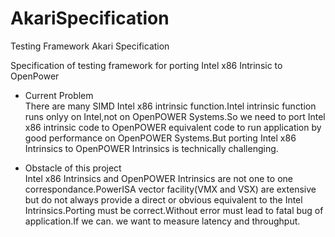 # AkariSpecification
Testing Framework Akari Specification

Specification of testing framework for porting Intel x86 Intrinsic to OpenPower

* Current Problem  
There are many SIMD Intel x86 intrinsic function.Intel intrinsic function runs onlyy on Intel,not on OpenPOWER Systems.So we need to port Intel x86 intrinsic code to OpenPOWER equivalent code to run application by good performance on OpenPOWER Systems.But porting Intel x86 Intrinsics to OpenPOWER Intrinsics is technically challenging.

* Obstacle of this project  
Intel x86 Intrinsics and OpenPOWER Intrinsics are not one to one correspondance.PowerISA vector facility(VMX and VSX) are extensive but do not always provide a direct or obvious equivalent to the Intel Intrinsics.Porting must be correct.Without error must lead to fatal bug of application.If we can. we want to measure latency and throughput.
